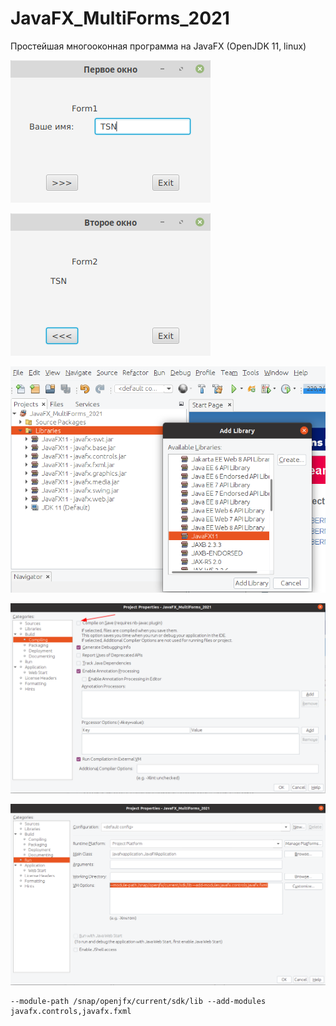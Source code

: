 # JavaFX_MultiForms_2021
Простейшая многооконная программа на JavaFX (OpenJDK 11, linux)

![Screenshot](screenshot1.png)

![Screenshot](screenshot2.png)

![Screenshot](screenshot3.png)

![Screenshot](screenshot4.png)

![Screenshot](screenshot5.png)


```
--module-path /snap/openjfx/current/sdk/lib --add-modules javafx.controls,javafx.fxml 
```
